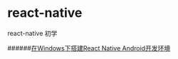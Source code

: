 # react-native
react-native 初学

######[在Windows下搭建React Native Android开发环境](https://github.com/zoey4lee/react-native/issues/1) 
